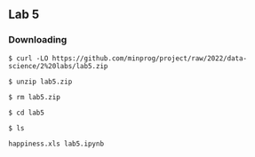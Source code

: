 ## Lab 5

### Downloading

`$ curl -LO https://github.com/minprog/project/raw/2022/data-science/2%20labs/lab5.zip`

`$ unzip lab5.zip`

`$ rm lab5.zip`

`$ cd lab5`

`$ ls`

`happiness.xls lab5.ipynb`
